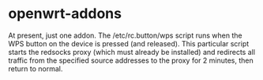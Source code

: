 # openwrt-addons
At present, just one addon. The /etc/rc.button/wps script runs when the WPS button on the device is pressed (and released). This particular script starts the redsocks proxy (which must already be installed) and redirects all traffic from the specified source addresses to the proxy for 2 minutes, then return to normal.
